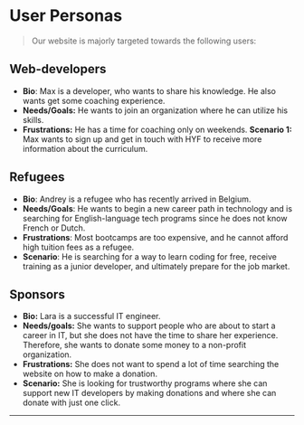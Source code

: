 # User Personas

> Our website is majorly targeted towards the following users:

## Web-developers

- **Bio**: Max is a developer, who wants to share his knowledge. He also wants
  get some coaching experience.
- **Needs/Goals:** He wants to join an organization where he can utilize his skills.
- **Frustrations:** He has a time for coaching only  on weekends.
  **Scenario 1:** Max wants to sign up and get in touch with HYF to receive more information about the curriculum.

## Refugees

- **Bio**: Andrey is a refugee who has recently arrived in Belgium.
- **Needs/Goals**: He wants to begin a new career path in technology and is
  searching for English-language tech programs since he does not know French or
  Dutch.
- **Frustrations**: Most bootcamps are too expensive, and he cannot afford high
  tuition fees as a refugee.
- **Scenario**: He is searching for a way to learn coding for free, receive
  training as a junior developer, and ultimately prepare for the job market.

## Sponsors

- **Bio:** Lara is a successful IT engineer.
- **Needs/goals:** She wants to support people who are about to start a career
  in IT, but she does not have the time to share her experience. Therefore, she
  wants to donate some money to a non-profit organization.
- **Frustrations:** She does not want to spend a lot of time searching the
  website on how to make a donation.
- **Scenario:** She is looking for trustworthy programs where she can support
  new IT developers by making donations and where she can donate with just one
  click.

---

<!-- more personas ... -->
